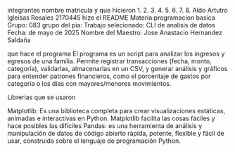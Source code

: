 integrantes nombre matricula y que hicieron 
1.
2.
3.
4.
5.
6.
7.
8. Aldo Artutro Igleisas Rosales 2170445 hize el README 
Materia:programacion basica
Grupo: 083
grupo del pia: 
Trabajo selecionado: CLI de analisis de datos 
Fecha: de mayo de 2025
Nombre del Maestro: Jose Anastacio Hernandez Saldaña



que hace el programa 
El programa es un script para analizar los ingresos y egresos de una familia. Permite registrar transacciones (fecha, monto, categoría), validarlas, almacenarlas en un CSV, y generar análisis y gráficos para entender patrones financieros, como el porcentaje de gastos por categoría o los días con mayores/menores movimientos.


Librerias que se usaron 

Matplotlib: Es una biblioteca completa para crear visualizaciones estáticas, animadas e interactivas en Python. Matplotlib facilita las cosas fáciles y hace posibles las difíciles
Pandas:   es una herramienta de análisis y manipulación de datos de código abierto rápida, potente, flexible y fácil de usar, construida sobre el lenguaje de programación Python. 
